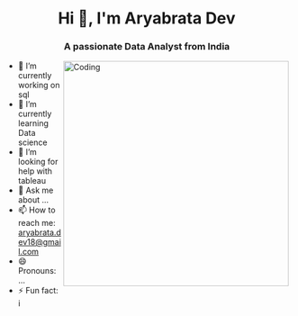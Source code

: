 


<h1 align="center">Hi 👋, I'm Aryabrata Dev</h1>
<h3 align="center">A passionate Data Analyst from India</h3>
<img align="right" alt="Coding" width="400" src="https://cdn.dribbble.com/users/1162077/screenshots/3848914/programmer.gif">


- 🔭 I’m currently working on sql
- 🌱 I’m currently learning Data science
- 🤔 I’m looking for help with tableau
- 💬 Ask me about ...
- 📫 How to reach me: aryabrata.dev18@gmail.com
- 😄 Pronouns: ...
- ⚡ Fun fact: i


